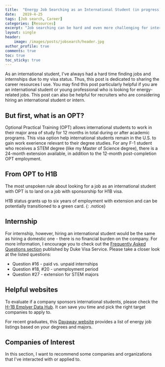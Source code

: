 ```yaml
---
title:  "Energy Job Searching as an International Student (in progress)"
date:   2019-4-25
tags: [Job search, Career]
categories: [Resources]
excerpt: "Job searching can be hard and even more challenging for international students. Here is a summary of different job searching resources with explanation on the working visa issues."
layout: single
header:
    image: /images/posts/jobsearch/header.jpg
author_profile: true
comments: true
toc: true
toc_sticky: true
---
```


As an international student, I've always had a hard time finding jobs and internships due to my visa status. Thus, this post is dedicated to sharing the career resources I use. You may find this post particularly helpful if you are an international student or young professional who is looking for energy-related jobs. This post can also be helpful for recruiters who are considering hiring an international student or intern.

## But first, what is an OPT?
Optional Practical Training (OPT) allows international students to work in their major area of study for 12 months in total during or after academic programs. This visa option help international students remain in the U.S. to gain work exerience relevant to their degree studies. For any F-1 student who receives a STEM degree (like my Master of Science degree), there is a 24-month extension available, in addition to the 12-month post-completion OPT employment. 

## From OPT to H1B
The most unspoken rule about looking for a job as an international student with OPT is to land on a job with sponsorship for H1B visa. 

H1B status grants up to six years of employment with extension and can be potentially transitioned to a green card. 
{: .notice}


## Internship
For internship, however, hiring an international student would be the same as hiring a domestic one - there is no financial burden on the company. For more information, I encourage you to check out the [Frequently Asked Questions section]( https://visaservices.duke.edu/categories/f1/opt) published by Duke Visa Service. Please take a closer look at the listed questions:
- Question #16 - paid vs. unpaid internships
- Question #18, #20 - unemployment period
- Question #27 - extension for STEM majors

## Helpful websites
To evaluate if a company sponsors international students, please check the [H-1B Emplyer Data Hub](https://www.uscis.gov/h-1b-data-hub). It can save you time and pick the right target companies to apply to.

For recent graduates, this [Dayaway website](https://www.dayawaycareers.com/entry-level-renewable-energy-jobs-search/) provides a list of energy job listings based on your degrees and majors.


## Companies of Interest
In this section, I want to recommend some companies and organizations that I've interacted with or applied to.

